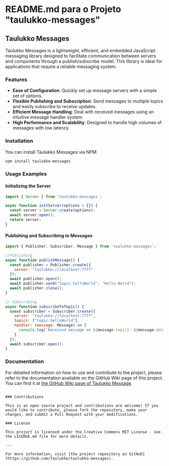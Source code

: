 # README.md para o Projeto "taulukko-messages"

## Taulukko Messages

Taulukko Messages is a lightweight, efficient, and embedded JavaScript messaging library designed to facilitate communication between servers and components through a publish/subscribe model. This library is ideal for applications that require a reliable messaging system.

### Features
- **Ease of Configuration**: Quickly set up message servers with a simple set of options.
- **Flexible Publishing and Subscription**: Send messages to multiple topics and easily subscribe to receive updates.
- **Efficient Message Handling**: Deal with received messages using an intuitive message handler system.
- **High Performance and Scalability**: Designed to handle high volumes of messages with low latency.

### Installation
You can install Taulukko Messages via NPM:

```bash
npm install taulukko-messages
```

### Usage Examples

#### Initializing the Server

```javascript
import { Server } from 'taulukko-messages';

async function initServer(options = {}) {
  const server = Server.create(options);
  await server.open();
  return server;
}
```

#### Publishing and Subscribing to Messages

```javascript
import { Publisher, Subscriber, Message } from 'taulukko-messages';

//Publishing
async function publishMessage() {
  const publisher = Publisher.create({
    server: "taulukko://localhost:7777"
  });
  await publisher.open();
  await publisher.send("topic.helloWorld", "Hello World");
  await publisher.close();
}

// Subscribing
async function subscribeToTopic() {
  const subscriber = Subscriber.create({
    server: "taulukko://localhost:7777",
    topics: ["topic.helloWorld"],
    handler: (message: Message) => {
      console.log(`Received message on ${message.topic}: ${message.data}`);
    }
  });
  await subscriber.open();
}
```
### Documentation

For detailed information on how to use and contribute to the project, please refer to the documentation available on the GitHub Wiki page of this project. You can find it at [the GitHub Wiki page of Taulukko Message](https://github.com/Taulukko/taulukko-messages/wiki).
```

### Contributions

This is an open source project and contributions are welcome! If you would like to contribute, please fork the repository, make your changes, and submit a Pull Request with your modifications.

### License

This project is licensed under the Creative Commons MIT License - see the LICENSE.md file for more details.

---

For more information, visit [the project repository on GitHub](https://github.com/Taulukko/taulukko-messages).
 